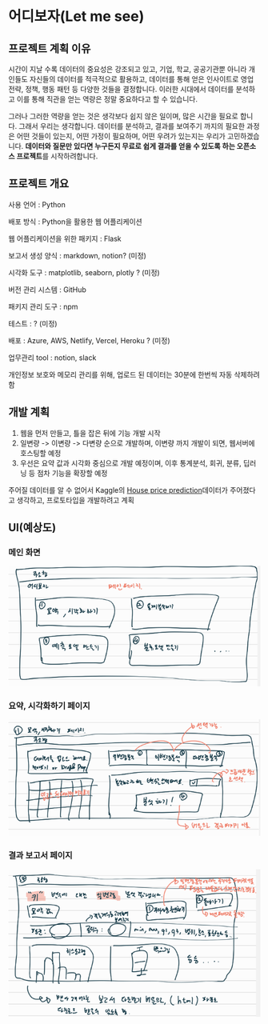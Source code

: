 # 어디보자(Let me see)


## 프로젝트 계획 이유

 시간이 지날 수록 데이터의 중요성은 강조되고 있고, 기업, 학교, 공공기관뿐 아니라 개인들도 자신들의 데이터를 적극적으로 활용하고, 데이터를 통해 얻은 인사이트로 영업 전략, 정책, 행동 패턴 등 다양한 것들을 결정합니다. 이러한 시대에서 데이터를 분석하고 이를 통해 직관을 얻는 역량은 정말 중요하다고 할 수 있습니다. 

 그러나 그러한 역량을 얻는 것은 생각보다 쉽지 않은 일이며, 많은 시간을 필요로 합니다. 그래서 우리는 생각합니다. 데이터를 분석하고, 결과를 보여주기 까지의 필요한 과정은 어떤 것들이 있는지, 어떤 가정이 필요하며, 어떤 우려가 있는지는 우리가 고민하겠습니다. **데이터와 질문만 있다면 누구든지 무료로 쉽게 결과를 얻을 수 있도록 하는 오픈소스 프로젝트**를 시작하려합니다. 



## 프로젝트 개요

사용 언어 : Python

배포 방식 : Python을 활용한 웹 어플리케이션

웹 어플리케이션을 위한 패키지 : Flask

보고서 생성 양식 : markdown, notion? (미정)

시각화 도구 : matplotlib, seaborn, plotly ? (미정)

버전 관리 시스템 : GitHub

패키지 관리 도구 : npm

테스트 : ? (미정)

배포 : Azure, AWS, Netlify, Vercel, Heroku ? (미정)

업무관리 tool : notion, slack



개인정보 보호와 메모리 관리를 위해, 업로드 된 데이터는 30분에 한번씩 자동 삭제하려 함



## 개발 계획

1. 웹을 먼저 만들고, 틀을 잡은 뒤에 기능 개발 시작
2. 일변량 -> 이변량 -> 다변량 순으로 개발하며, 이변량 까지 개발이 되면, 웹서버에 호스팅할 예정
3. 우선은 요약 값과 시각화 중심으로 개발 예정이며, 이후 통계분석, 회귀, 분류, 딥러닝 등 점차 기능을 확장할 예정

주어질 데이터를 알 수 없어서 Kaggle의 [House price prediction](https://www.kaggle.com/datasets/shree1992/housedata)데이터가 주어졌다고 생각하고, 프로토타입을 개발하려고 계획



## UI(예상도)



### 메인 화면

![image-20220527122346623](./images/README/image-20220527122346623.png)



### 요약, 시각화하기 페이지

![image-20220527122413115](./images/README/image-20220527122413115.png)



### 결과 보고서 페이지

![image-20220527122432833](./images/README/image-20220527122432833.png)
